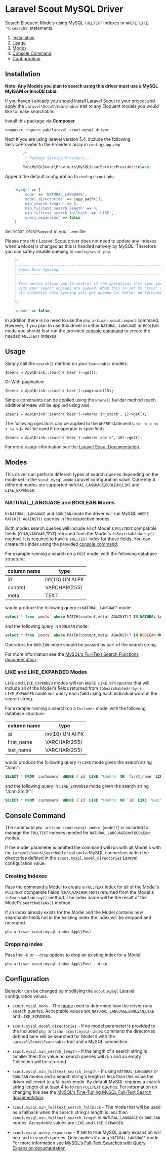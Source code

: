 Laravel Scout MySQL Driver
==========================

Search Eloquent Models using MySQL `FULLTEXT` Indexes or `WHERE LIKE '%:search%`' statements.

1. [Installation](#installation)
2. [Usage](#usage)
3. [Modes](#modes)
4. [Console Command](#console-command)
5. [Configuration](#configuration)


Installation <div id="installation"></div>
------------

**Note: Any Models you plan to search using this driver must use a MySQL MyISAM or InnoDB table.**

If you haven't already you should [install Laravel Scout](https://laravel.com/docs/5.6/scout#installation) to
your project and apply the `Laravel\Scout\Searchable` trait to any Eloquent models you would like to make searchable.

Install this package via **Composer**

`composer require yab/laravel-scout-mysql-driver`


Next if you are using laravel version 5.4, include the following ServiceProvider to the Providers array in `config/app.php`

```php
        /*
         * Package Service Providers...
         */
        Yab\MySQLScout\Providers\MySQLScoutServiceProvider::class,
```

Append the default configuration to `config/scout.php`

```php

    'mysql' => [
        'mode' => 'NATURAL_LANGUAGE',
        'model_directories' => [app_path()],
        'min_search_length' => 0,
        'min_fulltext_search_length' => 4,
        'min_fulltext_search_fallback' => 'LIKE',
        'query_expansion' => false
    ]

```

Set `SCOUT_DRIVER=mysql` in your `.env` file

Please note this Laravel Scout driver does not need to update any indexes when a Model is changed as this is handled
natively by MySQL. Therefore you can safely disable queuing in `config/scout.php`.

```php
    /*
    |--------------------------------------------------------------------------
    | Queue Data Syncing
    |--------------------------------------------------------------------------
    |
    | This option allows you to control if the operations that sync your data
    | with your search engines are queued. When this is set to "true" then
    | all automatic data syncing will get queued for better performance.
    |
    */

    'queue' => false,
```

In addition there is no need to use the `php artisan scout:import` command. However, if you plan to use this driver in
either `NATURAL_LANGUAGE` or `BOOLEAN` mode you should first run the provided [console command](#console-command) to
create the needed `FULLTEXT` indexes.

Usage <div id="usage"></div>
-----

Simply call the `search()` method on your `Searchable` models:

`$beers = App\Drink::search('beer')->get();`

Or With pagination:

`$beers = App\Drink::search('beer')->paginate(15);`

Simple constraints can be applied using the `where()` builder method
(each additional `WHERE` will be applied using `AND`).

`$beers = App\Drink::search('beer')->where('in_stock', 1)->get();`

The following operators can be applied to the `WHERE` statements: `<> != = <= < >= >`
(`=` will be used if no operator is specified)

`$beers = App\Drink::search('beer')->where('abv >', 10)->get();`

For more usage information see the [Laravel Scout Documentation](https://laravel.com/docs/5.3/scout).

Modes <div id="modes"></div>
-----

This driver can perform different types of search queries depending on the mode set in the `scout.mysql.mode`
Laravel configuration value. Currently 4 different modes are supported `NATURAL_LANGUAGE`,`BOOLEAN`,`LIKE` and `LIKE_EXPANDED`.


### NATURAL_LANGUAGE and BOOLEAN Modes

In `NATURAL_LANGUAGE` and `BOOLEAN` mode the driver will run MySQL `WHERE MATCH() AGAINST()` queries in the
respective modes.

Both modes search queries will include all of Model's `FULLTEXT` compatible fields (`CHAR`,`VARCHAR`,`TEXT`)
returned from the Model's `toSearchableArray()` method. It is required to have a `FULLTEXT` index for these fields.
You can create  this index using the provided [console command](#console-command).

For example running a search on a `POST` model with the following database structure:

| column name | type             |
|-------------|------------------|
| id          | int(10) UN AI PK |
| content     | VARCHAR(255)     |
| meta        | TEXT             |


would produce the following query in `NATURAL_LANGUAGE` mode:


```sql
select * from `posts` where MATCH(content,meta) AGAINST(? IN NATURAL LANGUAGE MODE)
```

and the following query in `BOOLEAN` mode:

```sql
select * from `posts` where MATCH(content,meta) AGAINST(? IN BOOLEAN MODE)
```

Operators for `BOOLEAN` mode should be passed as part of the search string.


For more information see the
[MySQL's Full-Text Search Functions documentation](http://dev.mysql.com/doc/refman/5.7/en/fulltext-search.html).

### LIKE and LIKE_EXPANDED Modes

`LIKE` and `LIKE_EXPANDED` modes will run `WHERE LIKE %?%` queries that will include all of the Model's fields
returned from `toSearchableArray()`. `LIKE_EXPANDED` mode will query each field using each individual word in the search string.

For example running a search on a `Customer` model with the following database structure:

| column name | type             |
|-------------|------------------|
| id          | int(10) UN AI PK |
| first_name  | VARCHAR(255)     |
| last_name   | VARCHAR(255)     |

would produce the following query in `LIKE` mode given the search string "John":

```sql
SELECT * FROM `customers` WHERE (`id` LIKE '%John%' OR `first_name` LIKE '%John%' OR `last_name` LIKE '%JOHN%')
```

and the following query in `LIKE_EXPANDED` mode given the search string "John Smith":

```sql
SELECT * FROM `customers` WHERE (`id` LIKE '%John%' OR `id` LIKE '%Smith%' OR `first_name` LIKE '%John%' OR `first_name` LIKE '%Smith%' OR `last_name` LIKE '%John%' OR `last_name` LIKE '%Smith%')
```

Console Command <div id="console-command"></div>
---------------

The command `php artisan scout:mysql-index {model?}` is included to manage the `FULLTEXT` indexes needed for
`NATURAL_LANGUAGE`and `BOOLEAN` modes.

If the  model parameter is omitted the command will run with all Model's with the `Laravel\Scout\Searchable` trait
and a MySQL connection within the  directories defined in the `scout.mysql.model_directories` Laravel configuration value.

### Creating Indexes

Pass the command a Model to create a `FULLTEXT` index for all of the Model's `FULLTEXT` compatible fields
(`CHAR`,`VARCHAR`,`TEXT`) returned from the Model's `toSearchableArray()` method.  The index name will be the result of
the Model's `searchableAs()` method.

If an index already exists for the Model and the Model contains new searchable fields not in the existing index the
index will be dropped and recreated.

`php artisan scout:mysql-index App\\Post`

### Dropping index

Pass the `-D` or `--drop` options to drop an existing index for a Model.

`php artisan scout:mysql-index App\\Post --drop`

Configuration <div id="configuration"></div>
-------------

Behavior can be changed by modifying the `scout.mysql` Laravel configuration values.

* `scout.mysql.mode` - The [mode](#mode) used to determine how the driver runs search queries. Acceptable values are
`NATURAL_LANGUAGE`,`BOOLEAN`,`LIKE` and `LIKE_EXPANDED`.

* `scout.mysql.model_directories` - If no model parameter is provided to the included `php artisan scout:mysql-index`
command the directories defined here will be searched for Model's with the `Laravel\Scout\Searchable` trait
and a MySQL connection.

* `scout.mysql.min_search_length` - If the length of a search string is smaller then this value no search queries will
run and an empty Collection will be returned.

* `scout.mysql.min_fulltext_search_length` - If using `NATURAL_LANGUAGE` or `BOOLEAN` modes and a search string's length
is less than this value the driver will revert to a fallback mode. By default MySQL requires a search string length of at
least 4 to to run `FULLTEXT` queries. For information on changing this see the
[MySQL's Fine-Tuning MySQL Full-Text Search documentation](http://dev.mysql.com/doc/refman/5.7/en/fulltext-fine-tuning.html).

* `scout.mysql.min_fulltext_search_fallback` - The mode that will be used as a fallback when the search string's length
is less than `scout.mysql.min_fulltext_search_length` in `NATURAL_LANGUAGE` or `BOOLEAN` modes. Acceptable values are
`LIKE` and `LIKE_EXPANDED`.

* `scout.mysql.query_expansion` - If set to true MySQL query expansion will be used in search queries. Only applies if
using `NATURAL_LANGUAGE` mode. For more information see
[MySQL's Full-Text Searches with Query Expansion documentation](http://dev.mysql.com/doc/refman/5.7/en/fulltext-query-expansion.html).
